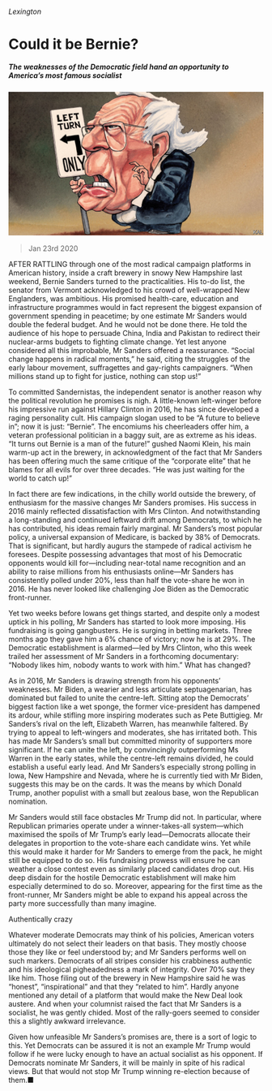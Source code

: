 ###### Lexington

# Could it be Bernie? 

##### The weaknesses of the Democratic field hand an opportunity to America’s most famous socialist 

![image](images/20200125_USD000.jpg) 

> Jan 23rd 2020 

AFTER RATTLING through one of the most radical campaign platforms in American history, inside a craft brewery in snowy New Hampshire last weekend, Bernie Sanders turned to the practicalities. His to-do list, the senator from Vermont acknowledged to his crowd of well-wrapped New Englanders, was ambitious. His promised health-care, education and infrastructure programmes would in fact represent the biggest expansion of government spending in peacetime; by one estimate Mr Sanders would double the federal budget. And he would not be done there. He told the audience of his hope to persuade China, India and Pakistan to redirect their nuclear-arms budgets to fighting climate change. Yet lest anyone considered all this improbable, Mr Sanders offered a reassurance. “Social change happens in radical moments,” he said, citing the struggles of the early labour movement, suffragettes and gay-rights campaigners. “When millions stand up to fight for justice, nothing can stop us!”

To committed Sandernistas, the independent senator is another reason why the political revolution he promises is nigh. A little-known left-winger before his impressive run against Hillary Clinton in 2016, he has since developed a raging personality cult. His campaign slogan used to be “A future to believe in”; now it is just: “Bernie”. The encomiums his cheerleaders offer him, a veteran professional politician in a baggy suit, are as extreme as his ideas. “It turns out Bernie is a man of the future!” gushed Naomi Klein, his main warm-up act in the brewery, in acknowledgment of the fact that Mr Sanders has been offering much the same critique of the “corporate elite” that he blames for all evils for over three decades. “He was just waiting for the world to catch up!”


In fact there are few indications, in the chilly world outside the brewery, of enthusiasm for the massive changes Mr Sanders promises. His success in 2016 mainly reflected dissatisfaction with Mrs Clinton. And notwithstanding a long-standing and continued leftward drift among Democrats, to which he has contributed, his ideas remain fairly marginal. Mr Sanders’s most popular policy, a universal expansion of Medicare, is backed by 38% of Democrats. That is significant, but hardly augurs the stampede of radical activism he foresees. Despite possessing advantages that most of his Democratic opponents would kill for—including near-total name recognition and an ability to raise millions from his enthusiasts online—Mr Sanders has consistently polled under 20%, less than half the vote-share he won in 2016. He has never looked like challenging Joe Biden as the Democratic front-runner.

Yet two weeks before Iowans get things started, and despite only a modest uptick in his polling, Mr Sanders has started to look more imposing. His fundraising is going gangbusters. He is surging in betting markets. Three months ago they gave him a 6% chance of victory; now he is at 29%. The Democratic establishment is alarmed—led by Mrs Clinton, who this week trailed her assessment of Mr Sanders in a forthcoming documentary: “Nobody likes him, nobody wants to work with him.” What has changed?

As in 2016, Mr Sanders is drawing strength from his opponents’ weaknesses. Mr Biden, a wearier and less articulate septuagenarian, has dominated but failed to unite the centre-left. Sitting atop the Democrats’ biggest faction like a wet sponge, the former vice-president has dampened its ardour, while stifling more inspiring moderates such as Pete Buttigieg. Mr Sanders’s rival on the left, Elizabeth Warren, has meanwhile faltered. By trying to appeal to left-wingers and moderates, she has irritated both. This has made Mr Sanders’s small but committed minority of supporters more significant. If he can unite the left, by convincingly outperforming Ms Warren in the early states, while the centre-left remains divided, he could establish a useful early lead. And Mr Sanders’s especially strong polling in Iowa, New Hampshire and Nevada, where he is currently tied with Mr Biden, suggests this may be on the cards. It was the means by which Donald Trump, another populist with a small but zealous base, won the Republican nomination.

Mr Sanders would still face obstacles Mr Trump did not. In particular, where Republican primaries operate under a winner-takes-all system—which maximised the spoils of Mr Trump’s early lead—Democrats allocate their delegates in proportion to the vote-share each candidate wins. Yet while this would make it harder for Mr Sanders to emerge from the pack, he might still be equipped to do so. His fundraising prowess will ensure he can weather a close contest even as similarly placed candidates drop out. His deep disdain for the hostile Democratic establishment will make him especially determined to do so. Moreover, appearing for the first time as the front-runner, Mr Sanders might be able to expand his appeal across the party more successfully than many imagine.

Authentically crazy

Whatever moderate Democrats may think of his policies, American voters ultimately do not select their leaders on that basis. They mostly choose those they like or feel understood by; and Mr Sanders performs well on such markers. Democrats of all stripes consider his crabbiness authentic and his ideological pigheadedness a mark of integrity. Over 70% say they like him. Those filing out of the brewery in New Hampshire said he was “honest”, “inspirational” and that they “related to him”. Hardly anyone mentioned any detail of a platform that would make the New Deal look austere. And when your columnist raised the fact that Mr Sanders is a socialist, he was gently chided. Most of the rally-goers seemed to consider this a slightly awkward irrelevance.

Given how unfeasible Mr Sanders’s promises are, there is a sort of logic to this. Yet Democrats can be assured it is not an example Mr Trump would follow if he were lucky enough to have an actual socialist as his opponent. If Democrats nominate Mr Sanders, it will be mainly in spite of his radical views. But that would not stop Mr Trump winning re-election because of them.■

